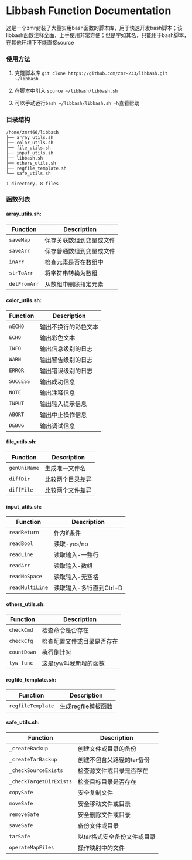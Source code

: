 # Libbash Function Documentation

这是一个zmr封装了大量实用bash函数的脚本库，用于快速开发bash脚本；该libbash函数注释全面，上手使用非常方便；但是字如其名，只能用于bash脚本，在其他环境下不能直接source

### 使用方法

1. 克隆脚本库 `git clone https://github.com/zmr-233/libbash.git ~/libbash`

2. 在脚本中引入 `source ~/libbash/libbash.sh`

3. 可以手动运行`bash ~/libbash/libbash.sh -h`查看帮助

### 目录结构

```
/home/zmr466/libbash
├── array_utils.sh
├── color_utils.sh
├── file_utils.sh
├── input_utils.sh
├── libbash.sh
├── others_utils.sh
├── regfile_template.sh
└── safe_utils.sh

1 directory, 8 files
```

### 函数列表

#### array_utils.sh:
| Function | Description |
|----------|-------------|
| `saveMap` | 保存关联数组到变量或文件 |
| `saveArr` | 保存普通数组到变量或文件 |
| `inArr` | 检查元素是否在数组中 |
| `strToArr` | 将字符串转换为数组 |
| `delFromArr` | 从数组中删除指定元素 |

#### color_utils.sh:
| Function | Description |
|----------|-------------|
| `nECHO` | 输出不换行的彩色文本 |
| `ECHO` | 输出彩色文本 |
| `INFO` | 输出信息级别的日志 |
| `WARN` | 输出警告级别的日志 |
| `ERROR` | 输出错误级别的日志 |
| `SUCCESS` | 输出成功信息 |
| `NOTE` | 输出注释信息 |
| `INPUT` | 输出输入提示信息 |
| `ABORT` | 输出中止操作信息 |
| `DEBUG` | 输出调试信息 |

#### file_utils.sh:
| Function | Description |
|----------|-------------|
| `genUniName` | 生成唯一文件名 |
| `diffDir` | 比较两个目录差异 |
| `diffFile` | 比较两个文件差异 |

#### input_utils.sh:
| Function | Description |
|----------|-------------|
| `readReturn` | 作为if条件 |
| `readBool` | 读取-yes/no |
| `readLine` | 读取输入-一整行 |
| `readArr` | 读取输入-数组 |
| `readNoSpace` | 读取输入-无空格 |
| `readMultiLine` | 读取输入-多行直到Ctrl+D |

#### others_utils.sh:
| Function | Description |
|----------|-------------|
| `checkCmd` | 检查命令是否存在 |
| `checkCfg` | 检查配置文件或目录是否存在 |
| `countDown` | 执行倒计时 |
| `tyw_func` | 这是tyw叫我新增的函数 |

#### regfile_template.sh:
| Function | Description |
|----------|-------------|
| `regfileTemplate` | 生成regfile模板函数 |

#### safe_utils.sh:
| Function | Description |
|----------|-------------|
| `_createBackup` | 创建文件或目录的备份 |
| `_createTarBackup` | 创建不包含父路径的tar备份 |
| `_checkSourceExists` | 检查源文件或目录是否存在 |
| `_checkTargetDirExists` | 检查目标目录是否存在 |
| `copySafe` | 安全复制文件 |
| `moveSafe` | 安全移动文件或目录 |
| `removeSafe` | 安全删除文件或目录 |
| `saveSafe` | 备份文件或目录 |
| `tarSafe` | 以tar格式安全备份文件或目录 |
| `operateMapFiles` | 操作映射中的文件 |

